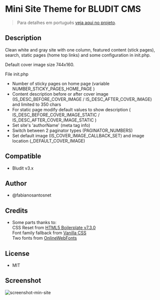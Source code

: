 # Mini Site Theme for BLUDIT CMS

> Para detalhes em português [veja aqui no projeto](https://fabianosantosnet.github.io/bluditCMS/).

## Description
Clean white and gray site with one column, featured content (stick pages), search, static pages (home top links) and some configuration in init.php.

Default cover image size 744x160.

File init.php
- Number of sticky pages on home page (variable NUMBER_STICKY_PAGES_HOME_PAGE )
- Content description before or after cover image (IS_DESC_BEFORE_COVER_IMAGE / IS_DESC_AFTER_COVER_IMAGE) and limited to 350 chars
- For static page modify default values to show description ( IS_DESC_BEFORE_COVER_IMAGE_STATIC / IS_DESC_AFTER_COVER_IMAGE_STATIC )
- Set site's 'authorName' (meta tag info)
- Switch between 2 paginator types (PAGINATOR_NUMBERS)
- Set default image (IS_COVER_IMAGE_CALLBACK_SET) and image location (_DEFAULT_COVER_IMAGE)

## Compatible 
- Bludit v3.x

## Author
- @fabianosantosnet

## Credits
- Some parts thanks to:  
   CSS Reset from [HTML5 Boilerplate v7.3.0](https://html5boilerplate.com)  
   Font family fallback from [Vanilla CSS](https://github.com/bradleytaunt/vanilla-css/blob/master/vanilla.css)  
   Two fonts from [OnlineWebFonts](https://www.onlinewebfonts.com/)
   
## License
- MIT

## Screenshot
![screenshot-min-site](https://raw.githubusercontent.com/fabianosantosnet/themes-repository/master/items/mini-site/screenshot.png)

